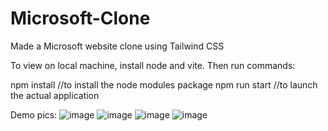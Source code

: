 # Microsoft-Clone
Made a Microsoft website clone using Tailwind CSS

To view on local machine, install node and vite.
Then run commands:

npm install
//to install the node modules package
npm run start
//to launch the actual application

Demo pics:
![image](https://github.com/PranavSinghKanwar/Microsoft-Clone/assets/97502224/34fe6aa2-aeca-4b68-929f-04ad47b99ea4)
![image](https://github.com/PranavSinghKanwar/Microsoft-Clone/assets/97502224/987982fa-2e48-48c7-8964-bcf7d09fd54c)
![image](https://github.com/PranavSinghKanwar/Microsoft-Clone/assets/97502224/24010dbf-55ae-4a85-9bf3-59d1888d237a)
![image](https://github.com/PranavSinghKanwar/Microsoft-Clone/assets/97502224/0749ff67-7368-4188-94f4-28e5e7e7054e)
